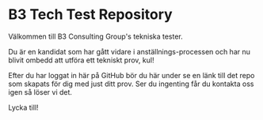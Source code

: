 # B3 Tech Test Repository
Välkommen till B3 Consulting Group's tekniska tester.

Du är en kandidat som har gått vidare i anställnings-processen och har nu blivit ombedd att utföra ett tekniskt prov, kul!

Efter du har loggat in här på GitHub bör du här under se en länk till det repo som skapats för dig med just ditt prov. Ser du ingenting får du kontakta oss igen så löser vi det.

Lycka till!
